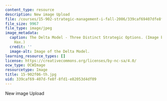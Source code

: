 ```yaml
---
content_type: resource
description: New image Upload
file: /courses/15-902-strategic-management-i-fall-2006/339caf69407dfe8f8fd1e82053d4df09_15-902f06-th.jpg
file_size: 9967
file_type: image/jpeg
image_metadata:
  caption: The Delta Model - Three Distinct Strategic Options. (Image by Prof. Arnoldo
    Hax.)
  credit: ''
  image-alt: Image of the Delta Model.
learning_resource_types: []
license: https://creativecommons.org/licenses/by-nc-sa/4.0/
ocw_type: OCWImage
resourcetype: Image
title: 15-902f06-th.jpg
uid: 339caf69-407d-fe8f-8fd1-e82053d4df09
---
```

New image Upload